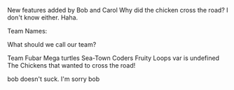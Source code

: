 New features added by Bob and Carol
Why did the chicken cross the road?
I don't know either.  Haha.

Team Names:

What should we call our team?

Team Fubar
Mega turtles
Sea-Town Coders
Fruity Loops
var <teamName> is undefined
The Chickens that wanted to cross the road!


bob doesn't suck. I'm sorry bob

